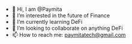 - 👋 Hi, I am @Paymita
- 👀 I’m interested in the future of Finance
- 🌱 I’m currently learning DeFi
- 💞️ I’m looking to collaborate on anything DeFi
- 📫 How to reach me: paymitatech@gmail.com

<!---
Paymita/Paymita is a ✨ special ✨ repository because its `README.md` (this file) appears on your GitHub profile.
You can click the Preview link to take a look at your changes.
--->
